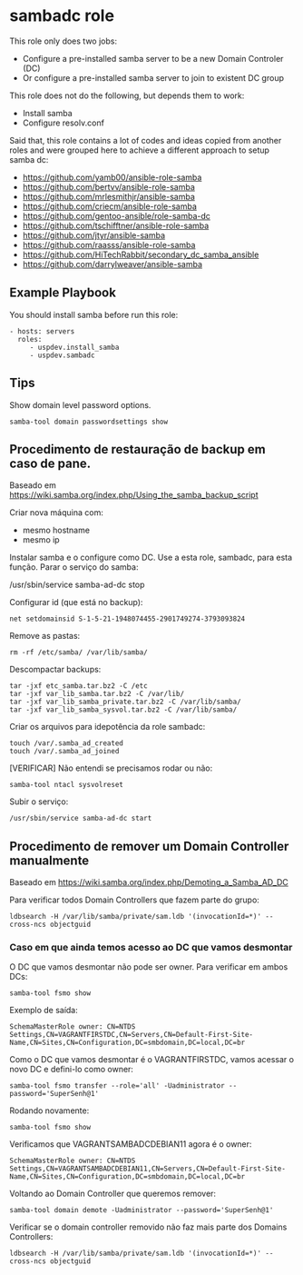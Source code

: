 sambadc role
============

This role only does two jobs:

 - Configure a pre-installed samba server to be a new Domain Controler (DC)
 - Or configure a pre-installed samba server to join to existent DC group
 
 This role does not do the following, but depends them to work:
 
 - Install samba
 - Configure resolv.conf

Said that, this role contains a lot of codes and ideas copied from another roles and were
grouped here to achieve a different approach to setup samba dc:


 - https://github.com/yamb00/ansible-role-samba
 - https://github.com/bertvv/ansible-role-samba
 - https://github.com/mrlesmithjr/ansible-samba
 - https://github.com/criecm/ansible-role-samba
 - https://github.com/gentoo-ansible/role-samba-dc
 - https://github.com/tschifftner/ansible-role-samba
 - https://github.com/jtyr/ansible-samba
 - https://github.com/raasss/ansible-role-samba
 - https://github.com/HiTechRabbit/secondary_dc_samba_ansible
 - https://github.com/darrylweaver/ansible-samba

Example Playbook
----------------

You should install samba before run this role:

    - hosts: servers
      roles:
         - uspdev.install_samba
         - uspdev.sambadc

Tips
----

Show domain level password options.

    samba-tool domain passwordsettings show

## Procedimento de restauração de backup em caso de pane.

Baseado em https://wiki.samba.org/index.php/Using_the_samba_backup_script

Criar nova máquina com:

 - mesmo hostname
 - mesmo ip

Instalar samba e o configure como DC. Use a esta role, sambadc, para esta função.
Parar o serviço do samba:

/usr/sbin/service samba-ad-dc stop

Configurar id (que está no backup):

    net setdomainsid S-1-5-21-1948074455-2901749274-3793093824

Remove as pastas:

    rm -rf /etc/samba/ /var/lib/samba/

Descompactar backups:

    tar -jxf etc_samba.tar.bz2 -C /etc
    tar -jxf var_lib_samba.tar.bz2 -C /var/lib/
    tar -jxf var_lib_samba_private.tar.bz2 -C /var/lib/samba/
    tar -jxf var_lib_samba_sysvol.tar.bz2 -C /var/lib/samba/

Criar os arquivos para idepotência da role sambadc:

    touch /var/.samba_ad_created
    touch /var/.samba_ad_joined

[VERIFICAR] Não entendi se precisamos rodar ou não:

    samba-tool ntacl sysvolreset

Subir o serviço:

    /usr/sbin/service samba-ad-dc start


## Procedimento de remover um Domain Controller manualmente

Baseado em https://wiki.samba.org/index.php/Demoting_a_Samba_AD_DC

Para verificar todos Domain Controllers que fazem parte do grupo:

    ldbsearch -H /var/lib/samba/private/sam.ldb '(invocationId=*)' --cross-ncs objectguid

### Caso em que ainda temos acesso ao DC que vamos desmontar

O DC que vamos desmontar não pode ser owner. Para verificar em ambos DCs:

    samba-tool fsmo show

Exemplo de saída:

    SchemaMasterRole owner: CN=NTDS Settings,CN=VAGRANTFIRSTDC,CN=Servers,CN=Default-First-Site-Name,CN=Sites,CN=Configuration,DC=smbdomain,DC=local,DC=br

Como o DC que vamos desmontar é o VAGRANTFIRSTDC, vamos acessar o novo DC e defini-lo como owner:

    samba-tool fsmo transfer --role='all' -Uadministrator --password='SuperSenh@1'

Rodando novamente:

    samba-tool fsmo show

Verificamos que VAGRANTSAMBADCDEBIAN11 agora é o owner:

    SchemaMasterRole owner: CN=NTDS Settings,CN=VAGRANTSAMBADCDEBIAN11,CN=Servers,CN=Default-First-Site-Name,CN=Sites,CN=Configuration,DC=smbdomain,DC=local,DC=br

Voltando ao Domain Controller que queremos remover:

    samba-tool domain demote -Uadministrator --password='SuperSenh@1'

Verificar se o domain controller removido não faz mais parte dos Domains Controllers:

    ldbsearch -H /var/lib/samba/private/sam.ldb '(invocationId=*)' --cross-ncs objectguid